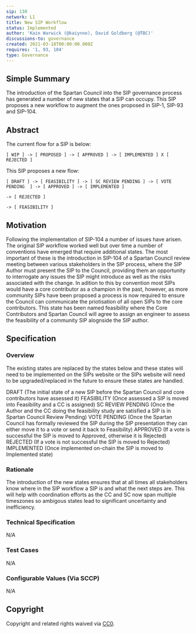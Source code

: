 ```yaml
---
sip: 130
network: L1
title: New SIP Workflow
status: Implemented
author: 'Kain Warwick (@kaiynne), David Goldberg (@TBC)'
discussions-to: governance
created: 2021-03-18T00:00:00.000Z
requires: '1, 93, 104'
type: Governance
---
```


## Simple Summary

<!--"If you can't explain it simply, you don't understand it well enough." Simply describe the outcome the proposed changes intends to achieve. This should be non-technical and accessible to a casual community member.-->

The introduction of the Spartan Council into the SIP governance process has generated a number of new states that a SIP can occupy. This SIP proposes a new workflow to augment the ones proposed in SIP-1, SIP-93 and SIP-104.

## Abstract

<!--A short (~200 word) description of the proposed change, the abstract should clearly describe the proposed change. This is what *will* be done if the SIP is implemented, not *why* it should be done or *how* it will be done. If the SIP proposes deploying a new contract, write, "we propose to deploy a new contract that will do x".-->

The current flow for a SIP is below:

```
[ WIP ] -> [ PROPOSED ] -> [ APPROVED ] -> [ IMPLEMENTED ] X [ REJECTED ]
```

This SIP proposes a new flow:

```
[ DRAFT ] -> [ FEASIBILITY ] -> [ SC REVIEW PENDING ] -> [ VOTE PENDING  ] -> [ APPROVED ] -> [ IMPLEMENTED ]
                                                                         -> [ REJECTED ]
                                                                         -> [ FEASIBILITY ]
```

## Motivation

<!--This is the problem statement. This is the *why* of the SIP. It should clearly explain *why* the current state of the protocol is inadequate.  It is critical that you explain *why* the change is needed, if the SIP proposes changing how something is calculated, you must address *why* the current calculation is innaccurate or wrong. This is not the place to describe how the SIP will address the issue!-->

Following the implementation of SIP-104 a number of issues have arisen. The original SIP workflow worked well but over time a number of conventions have emerged that require additional states. The most important of these is the introduction in SIP-104 of a Spartan Council review meeting between various stakeholders in the SIP process, where the SIP Author must present the SIP to the Council, providing them an opportunity to interrogate any issues the SIP might introduce as well as the risks associated with the change. In adition to this by convention most SIPs would have a core contributor as a champion in the past, however, as more community SIPs have been proposed a process is now required to ensure the Council can communicate the priotisation of all open SIPs to the core contributors. This state has been named feasibility where the Core Contributors and Spartan Council will agree to assign an engineer to assess the feasibility of a community SIP alognside the SIP author.

## Specification

<!--The specification should describe the syntax and semantics of any new feature, there are five sections
1. Overview
2. Rationale
3. Technical Specification
4. Test Cases
5. Configurable Values
-->

### Overview

<!--This is a high level overview of *how* the SIP will solve the problem. The overview should clearly describe how the new feature will be implemented.-->

The existing states are replaced by the states below and these states will need to be implemented on the SIPs website or the SIPs website will need to be upgraded/replaced in the future to ensure these states are handled.

DRAFT (The initial state of a new SIP before the Spartan Council and core contributors have assessed it)
FEASIBILITY (Once assessed a SIP is moved into Feasibility and a CC is assigned)
SC REVIEW PENDING (Once the Author and the CC doing the feasibility study are satisfied a SIP is in Spartan Council Review Pending)
VOTE PENDING (Once the Spartan Council has formally reviewed the SIP during the SIP presentation they can either move it to a vote or send it back to Feasibility)
APPROVED (If a vote is successful the SIP is moved to Approved, otherwise it is Rejected)
REJECTED (If a vote is not successful the SIP is moved to Rejected)
IMPLEMENTED (Once implemented on-chain the SIP is moved to Implemented state)

### Rationale

<!--This is where you explain the reasoning behind how you propose to solve the problem. Why did you propose to implement the change in this way, what were the considerations and trade-offs. The rationale fleshes out what motivated the design and why particular design decisions were made. It should describe alternate designs that were considered and related work. The rationale may also provide evidence of consensus within the community, and should discuss important objections or concerns raised during discussion.-->

The introduction of the new states ensures that at all times all stakeholders know where in the SIP workflow a SIP is and what the next steps are. This will help with coordination efforts as the CC and SC now span multiple timeszones so ambigous states lead to significant uncertainty and inefficiency.

### Technical Specification

<!--The technical specification should outline the public API of the changes proposed. That is, changes to any of the interfaces Synthetix currently exposes or the creations of new ones.-->

N/A

### Test Cases

<!--Test cases for an implementation are mandatory for SIPs but can be included with the implementation..-->

N/A

### Configurable Values (Via SCCP)

<!--Please list all values configurable via SCCP under this implementation.-->

N/A

## Copyright

Copyright and related rights waived via [CC0](https://creativecommons.org/publicdomain/zero/1.0/).
